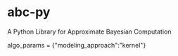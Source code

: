 abc-py
======

A Python Library for Approximate Bayesian Computation

algo_params = {"modeling_approach":"kernel"}
